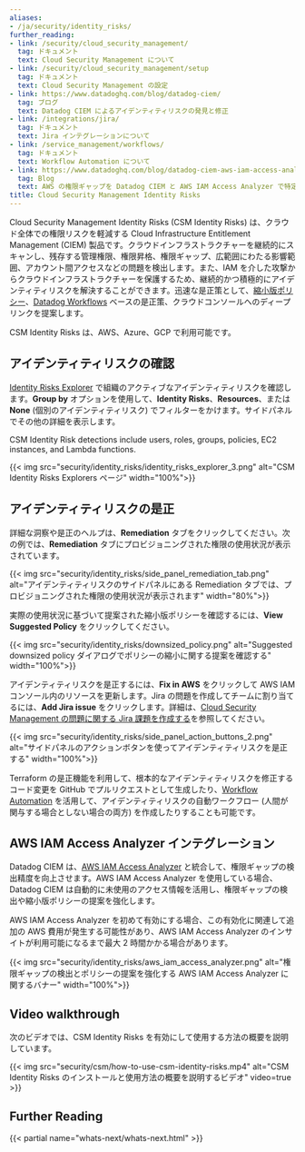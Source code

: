 ```yaml
---
aliases:
- /ja/security/identity_risks/
further_reading:
- link: /security/cloud_security_management/
  tag: ドキュメント
  text: Cloud Security Management について
- link: /security/cloud_security_management/setup
  tag: ドキュメント
  text: Cloud Security Management の設定
- link: https://www.datadoghq.com/blog/datadog-ciem/
  tag: ブログ
  text: Datadog CIEM によるアイデンティティリスクの発見と修正
- link: /integrations/jira/
  tag: ドキュメント
  text: Jira インテグレーションについて
- link: /service_management/workflows/
  tag: ドキュメント
  text: Workflow Automation について
- link: https://www.datadoghq.com/blog/datadog-ciem-aws-iam-access-analyzer/
  tag: Blog
  text: AWS の権限ギャップを Datadog CIEM と AWS IAM Access Analyzer で特定し、是正
title: Cloud Security Management Identity Risks
---
```


Cloud Security Management Identity Risks (CSM Identity Risks) は、クラウド全体での権限リスクを軽減する Cloud Infrastructure Entitlement Management (CIEM) 製品です。クラウドインフラストラクチャーを継続的にスキャンし、残存する管理権限、権限昇格、権限ギャップ、広範囲にわたる影響範囲、アカウント間アクセスなどの問題を検出します。また、IAM を介した攻撃からクラウドインフラストラクチャーを保護するため、継続的かつ積極的にアイデンティティリスクを解決することができます。迅速な是正策として、[縮小版ポリシー][4]、[Datadog Workflows][3] ベースの是正策、クラウドコンソールへのディープリンクを提案します。

<div class="alert alert-info">CSM Identity Risks は、AWS、Azure、GCP で利用可能です。</div>

## アイデンティティリスクの確認

[Identity Risks Explorer][1] で組織のアクティブなアイデンティティリスクを確認します。**Group by** オプションを使用して、**Identity Risks**、**Resources**、または **None** (個別のアイデンティティリスク) でフィルターをかけます。サイドパネルでその他の詳細を表示します。

CSM Identity Risk detections include users, roles, groups, policies, EC2 instances, and Lambda functions.

{{< img src="security/identity_risks/identity_risks_explorer_3.png" alt="CSM Identity Risks Explorers ページ" width="100%">}}

## アイデンティティリスクの是正

詳細な洞察や是正のヘルプは、**Remediation** タブをクリックしてください。次の例では、**Remediation** タブにプロビジョニングされた権限の使用状況が表示されています。

{{< img src="security/identity_risks/side_panel_remediation_tab.png" alt="アイデンティティリスクのサイドパネルにある Remediation タブでは、プロビジョニングされた権限の使用状況が表示されます" width="80%">}}

実際の使用状況に基づいて提案された縮小版ポリシーを確認するには、**View Suggested Policy** をクリックしてください。

{{< img src="security/identity_risks/downsized_policy.png" alt="Suggested downsized policy ダイアログでポリシーの縮小に関する提案を確認する" width="100%">}}

アイデンティティリスクを是正するには、**Fix in AWS** をクリックして AWS IAM コンソール内のリソースを更新します。Jira の問題を作成してチームに割り当てるには、**Add Jira issue** をクリックします。詳細は、[Cloud Security Management の問題に関する Jira 課題を作成する][2]を参照してください。

{{< img src="security/identity_risks/side_panel_action_buttons_2.png" alt="サイドパネルのアクションボタンを使ってアイデンティティリスクを是正する" width="100%">}}

Terraform の是正機能を利用して、根本的なアイデンティティリスクを修正するコード変更を GitHub でプルリクエストとして生成したり、[Workflow Automation][3] を活用して、アイデンティティリスクの自動ワークフロー (人間が関与する場合としない場合の両方) を作成したりすることも可能です。

## AWS IAM Access Analyzer インテグレーション

Datadog CIEM は、[AWS IAM Access Analyzer][5] と統合して、権限ギャップの検出精度を向上させます。AWS IAM Access Analyzer を使用している場合、Datadog CIEM は自動的に未使用のアクセス情報を活用し、権限ギャップの検出や縮小版ポリシーの提案を強化します。

<div class="alert alert-info">AWS IAM Access Analyzer を初めて有効にする場合、この有効化に関連して追加の AWS 費用が発生する可能性があり、AWS IAM Access Analyzer のインサイトが利用可能になるまで最大 2 時間かかる場合があります。</div>

{{< img src="security/identity_risks/aws_iam_access_analyzer.png" alt="権限ギャップの検出とポリシーの提案を強化する AWS IAM Access Analyzer に関するバナー" width="100%">}}

## Video walkthrough

次のビデオでは、CSM Identity Risks を有効にして使用する方法の概要を説明しています。

{{< img src="security/csm/how-to-use-csm-identity-risks.mp4" alt="CSM Identity Risks のインストールと使用方法の概要を説明するビデオ" video=true >}}

## Further Reading

{{< partial name="whats-next/whats-next.html" >}}

[1]: https://app.datadoghq.com/security/identities
[2]: /ja/security/cloud_security_management/guide/jira
[3]: /ja/security/cloud_security_management/workflows
[4]: /ja/security/cloud_security_management/identity_risks/#:~:text=Click%20View%20Suggested%20Policy%20to%20view%20a%20suggested%20downsized%20policy%20based%20on%20the%20actual%20usage.
[5]: https://aws.amazon.com/iam/access-analyzer/